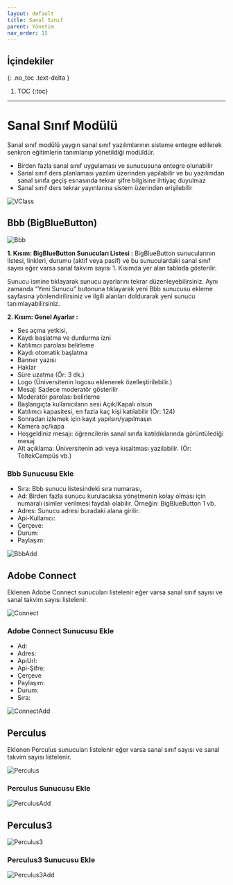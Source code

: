 ```yaml
---
layout: default
title: Sanal Sınıf
parent: Yönetim
nav_order: 15
---
```


## İçindekiler
{: .no_toc .text-delta }

1. TOC
{:toc}

---

# Sanal Sınıf Modülü

Sanal sınıf modülü yaygın sanal sınıf yazılımlarının sisteme entegre edilerek senkron eğitimlerin tanımlanıp yönetildiği modüldür.

* Birden fazla sanal sınıf uygulaması ve sunucusuna entegre olunabilir
* Sanal sınıf ders planlaması yazılım üzerinden yapılabilir ve bu yazılımdan sanal sınıfa geçiş esnasında tekrar şifre bilgisine ihtiyaç duyulmaz
* Sanal sınıf ders tekrar yayınlarına sistem üzerinden erişilebilir

![VClass](/docs/media/modules/vclass/vclass.png)

## Bbb (BigBlueButton)

![Bbb](/docs/media/modules/vclass/bbb.png)

**1. Kısım: BigBlueButton Sunucuları Listesi :** BigBlueButton sunucularının listesi, linkleri, durumu (aktif veya pasif) ve bu sunuculardaki sanal sınıf sayısı eğer varsa sanal takvim sayısı 1. Kısımda yer alan tabloda gösterilir.

Sunucu ismine tıklayarak sunucu ayarlarını tekrar düzenleyebilirsiniz. Aynı zamanda “Yeni Sunucu” butonuna tıklayarak yeni Bbb sunucusu ekleme sayfasına yönlendirilirsiniz ve ilgili alanları doldurarak yeni sunucu tanımlayabilirsiniz.

**2. Kısım: Genel Ayarlar :**

* Ses açma yetkisi,
* Kaydı başlatma ve durdurma izni
* Katılımcı parolası belirleme
* Kaydı otomatik başlatma
* Banner yazısı
* Haklar
* Süre uzatma (Ör: 3 dk.)
* Logo (Üniversitenin logosu eklenerek özelleştirilebilir.)
* Mesaj: Sadece moderatör gösterilir
* Moderatör parolası belirleme
* Başlangıçta kullanıcıların sesi Açık/Kapalı olsun
* Katılımcı kapasitesi, en fazla kaç kişi katılabilir (Ör: 124)
* Sonradan izlemek için kayıt yapılsın/yapılmasın
* Kamera aç/kapa
* Hoşgeldiniz mesajı: öğrencilerin sanal sınıfa katıldıklarında görüntülediği mesaj
* Alt açıklama: Üniversitenin adı veya kısaltması yazılabilir. (Ör: ToltekCampüs vb.)

### Bbb Sunucusu Ekle

* Sıra: Bbb sunucu listesindeki sıra numarası,
* Ad: Birden fazla sunucu kurulacaksa yönetmenin kolay olması için numaralı isimler verilmesi faydalı olabilir. Örneğin: BigBlueButton 1 vb.
* Adres: Sunucu adresi buradaki alana girilir.
* Api-Kullanıcı:
* Çerçeve:
* Durum:
* Paylaşım:

![BbbAdd](/docs/media/modules/vclass/bbb-add.png)

## Adobe Connect

Eklenen Adobe Connect sunucuları listelenir eğer varsa sanal sınıf sayısı ve sanal takvim sayısı listelenir.

![Connect](/docs/media/modules/vclass/connect.png)

### Adobe Connect Sunucusu Ekle

* Ad:
* Adres:
* ApıUrl:
* Api-Şifre:
* Çerçeve
* Paylaşım:
* Durum:
* Sıra:

![ConnectAdd](/docs/media/modules/vclass/connect-add.png)

## Perculus

Eklenen Perculus sunucuları listelenir eğer varsa sanal sınıf sayısı ve sanal takvim sayısı listelenir.

![Perculus](/docs/media/modules/vclass/perculus.png)

### Perculus Sunucusu Ekle

![PerculusAdd](/docs/media/modules/vclass/perculus-add.png)

## Perculus3

![Perculus3](/docs/media/modules/vclass/perculus3.png)

### Perculus3 Sunucusu Ekle

![Perculus3Add](/docs/media/modules/vclass/perculus3-add.png)
